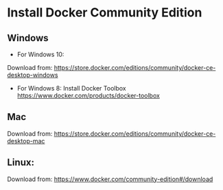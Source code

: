 # Install Docker Community Edition


## Windows

- For Windows 10: 

Download from: https://store.docker.com/editions/community/docker-ce-desktop-windows

- For Windows 8: Install Docker Toolbox https://www.docker.com/products/docker-toolbox

## Mac

Download from: https://store.docker.com/editions/community/docker-ce-desktop-mac

## Linux:

Download from: https://www.docker.com/community-edition#/download


